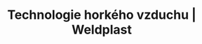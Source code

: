 ---
Link: "file:/Users/vinayakpatel/Downloads/www.weldplast.cz/produkty/technologie-horkeho-vzduchu/horkovzdusny-dmychadla/technologie-horkeho-vzduchu-horkovzdusna-dmychadla-vulcan-system"
product_name: "null"
product_id: "null"
title: "Technologie horkého vzduchu | Weldplast"
product_desc: ""
product_specs: ""
product_downloads: ""
href: ""
accessories: ""
similar_products: ""
---